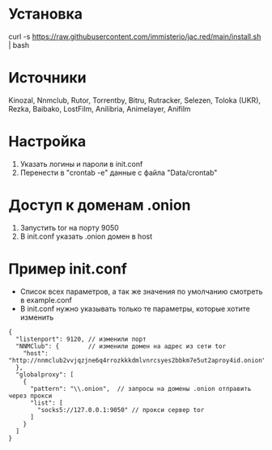 # Установка
curl -s https://raw.githubusercontent.com/immisterio/jac.red/main/install.sh | bash

# Источники 
Kinozal, Nnmclub, Rutor, Torrentby, Bitru, Rutracker, Selezen, Toloka (UKR), Rezka, Baibako, LostFilm, Anilibria, Animelayer, Anifilm

# Настройка
1. Указать логины и пароли в init.conf
2. Перенести в "crontab -e" данные с файла "Data/crontab"

# Доступ к доменам .onion
1. Запустить tor на порту 9050
2. В init.conf указать .onion домен в host

# Пример init.conf
* Список всех параметров, а так же значения по умолчанию смотреть в example.conf 
* В init.conf нужно указывать только те параметры, которые хотите изменить

```
{
  "listenport": 9120, // изменили порт
  "NNMClub": {        // изменили домен на адрес из сети tor 
    "host": "http://nnmclub2vvjqzjne6q4rrozkkkdmlvnrcsyes2bbkm7e5ut2aproy4id.onion"
  },
  "globalproxy": [
    {
      "pattern": "\\.onion",  // запросы на домены .onion отправить через прокси
      "list": [
        "socks5://127.0.0.1:9050" // прокси сервер tor
      ]
    }
  ]
}
```
